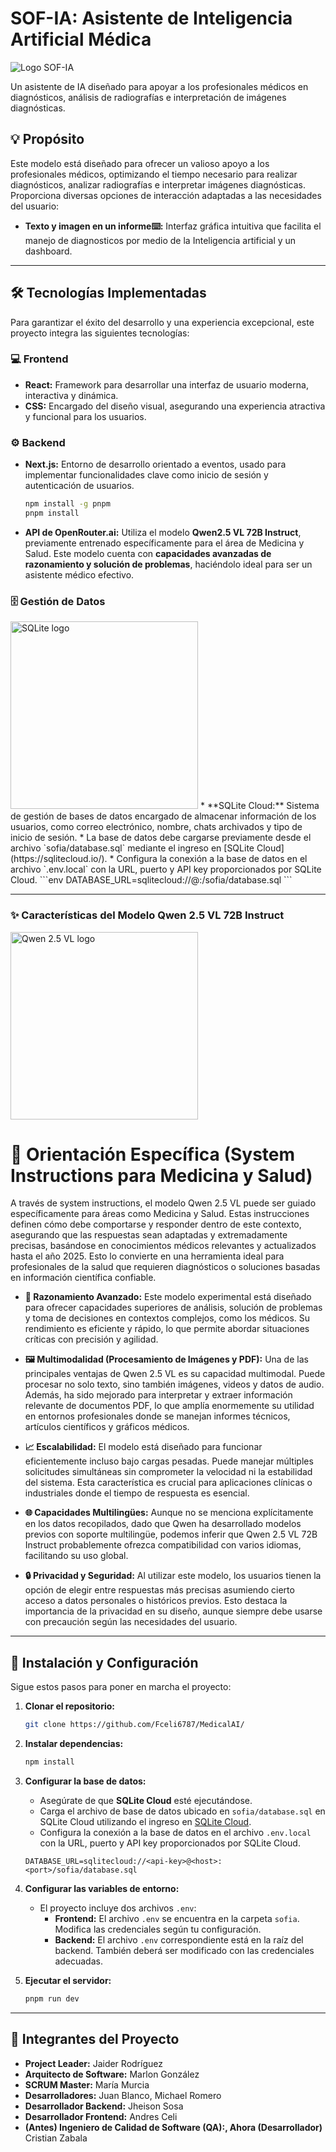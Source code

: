  # SOF-IA: Asistente de Inteligencia Artificial Médica
![Logo SOF-IA](https://github.com/user-attachments/assets/47933f0a-6f45-475b-b312-8372fa85eb08)

Un asistente de IA diseñado para apoyar a los profesionales médicos en diagnósticos, análisis de radiografías e interpretación de imágenes diagnósticas.

## 💡 Propósito

Este modelo está diseñado para ofrecer un valioso apoyo a los profesionales médicos, optimizando el tiempo necesario para realizar diagnósticos, analizar radiografías e interpretar imágenes diagnósticas. Proporciona diversas opciones de interacción adaptadas a las necesidades del usuario:

*   **Texto y imagen en un informe⌨️:** Interfaz gráfica intuitiva que facilita el manejo de diagnosticos por medio de la Inteligencia artificial y un dashboard.

---

## 🛠️ Tecnologías Implementadas

Para garantizar el éxito del desarrollo y una experiencia excepcional, este proyecto integra las siguientes tecnologías:

### 💻 Frontend

*   **React:** Framework para desarrollar una interfaz de usuario moderna, interactiva y dinámica.
*   **CSS:** Encargado del diseño visual, asegurando una experiencia atractiva y funcional para los usuarios.

### ⚙️ Backend

*   **Next.js:** Entorno de desarrollo orientado a eventos, usado para implementar funcionalidades clave como inicio de sesión y autenticación de usuarios.
    ```bash
    npm install -g pnpm
    pnpm install
    ```
*   **API de OpenRouter.ai:** Utiliza el modelo **Qwen2.5 VL 72B Instruct**, previamente entrenado específicamente para el área de Medicina y Salud. Este modelo cuenta con **capacidades avanzadas de razonamiento y solución de problemas**, haciéndolo ideal para ser un asistente médico efectivo.

### 🗄️ Gestión de Datos
<img src="https://sqlitecloud.io/social/logo.png" alt="SQLite logo" width= "300"/>
*   **SQLite Cloud:** Sistema de gestión de bases de datos encargado de almacenar información de los usuarios, como correo electrónico, nombre, chats archivados y tipo de inicio de sesión.
    *   La base de datos debe cargarse previamente desde el archivo `sofia/database.sql` mediante el ingreso en [SQLite Cloud](https://sqlitecloud.io/).
    *   Configura la conexión a la base de datos en el archivo `.env.local` con la URL, puerto y API key proporcionados por SQLite Cloud.
    ```env
    DATABASE_URL=sqlitecloud://<api-key>@<host>:<port>/sofia/database.sql
    ```

---

### ✨ Características del Modelo Qwen 2.5 VL 72B Instruct
<img src="https://camo.githubusercontent.com/ccaf5777a453a4a2736fd472e3b46b721b49bdaac6afe401bcaaeed4dc077ee0/68747470733a2f2f7169616e77656e2d7265732e6f73732d636e2d6265696a696e672e616c6979756e63732e636f6d2f5177656e322e352d564c2f7177656e322e35766c5f6c6f676f2e706e67" alt="Qwen 2.5 VL logo" width="300" />

# 🎯 Orientación Específica (System Instructions para Medicina y Salud)

A través de system instructions, el modelo Qwen 2.5 VL puede ser guiado específicamente para áreas como Medicina y Salud. Estas instrucciones definen cómo debe comportarse y responder dentro de este contexto, asegurando que las respuestas sean adaptadas y extremadamente precisas, basándose en conocimientos médicos relevantes y actualizados hasta el año 2025. Esto lo convierte en una herramienta ideal para profesionales de la salud que requieren diagnósticos o soluciones basadas en información científica confiable.

*   **🧠 Razonamiento Avanzado:**
    Este modelo experimental está diseñado para ofrecer capacidades superiores de análisis, solución de problemas y toma de decisiones en contextos complejos, como los médicos. Su rendimiento es eficiente y rápido, lo que permite abordar situaciones críticas con precisión y agilidad.

*   **🖼️ Multimodalidad (Procesamiento de Imágenes y PDF):**
    Una de las principales ventajas de Qwen 2.5 VL es su capacidad multimodal. Puede procesar no solo texto, sino también imágenes, videos y datos de audio. Además, ha sido mejorado para interpretar y extraer información relevante de documentos PDF, lo que amplía enormemente su utilidad en entornos profesionales donde se manejan informes técnicos, artículos científicos y gráficos médicos.

*   **📈 Escalabilidad:**
    El modelo está diseñado para funcionar eficientemente incluso bajo cargas pesadas. Puede manejar múltiples solicitudes simultáneas sin comprometer la velocidad ni la estabilidad del sistema. Esta característica es crucial para aplicaciones clínicas o industriales donde el tiempo de respuesta es esencial.

*   **🌐 Capacidades Multilingües:**
    Aunque no se menciona explícitamente en los datos recopilados, dado que Qwen ha desarrollado modelos previos con soporte multilingüe, podemos inferir que Qwen 2.5 VL 72B Instruct probablemente ofrezca compatibilidad con varios idiomas, facilitando su uso global.

*   **🔒 Privacidad y Seguridad:**
    Al utilizar este modelo, los usuarios tienen la opción de elegir entre respuestas más precisas asumiendo cierto acceso a datos personales o históricos previos. Esto destaca la importancia de la privacidad en su diseño, aunque siempre debe usarse con precaución según las necesidades del usuario.

---

## 🚀 Instalación y Configuración

Sigue estos pasos para poner en marcha el proyecto:

1.  **Clonar el repositorio:**

    ```bash
    git clone https://github.com/Fceli6787/MedicalAI/
    ```
2.  **Instalar dependencias:**

    ```bash
    npm install
    ```
3.  **Configurar la base de datos:**

    *   Asegúrate de que **SQLite Cloud** esté ejecutándose.
    *   Carga el archivo de base de datos ubicado en `sofia/database.sql` en SQLite Cloud utilizando el ingreso en [SQLite Cloud](https://sqlitecloud.io/).
    *   Configura la conexión a la base de datos en el archivo `.env.local` con la URL, puerto y API key proporcionados por SQLite Cloud.
    ```env
    DATABASE_URL=sqlitecloud://<api-key>@<host>:<port>/sofia/database.sql
    ```
4.  **Configurar las variables de entorno:**

    *   El proyecto incluye dos archivos `.env`:
        *   **Frontend:** El archivo `.env` se encuentra en la carpeta `sofia`. Modifica las credenciales según tu configuración.
        *   **Backend:** El archivo `.env` correspondiente está en la raíz del backend. También deberá ser modificado con las credenciales adecuadas.
5.  **Ejecutar el servidor:**

    ```bash
    pnpm run dev
    ```

---

## 👥 Integrantes del Proyecto

* **Project Leader:** Jaider Rodríguez
* **Arquitecto de Software:** Marlon González
* **SCRUM Master:** María Murcia
* **Desarrolladores:** Juan Blanco, Michael Romero
* **Desarrollador Backend:** Jheison Sosa
* **Desarrollador Frontend:** Andres Celi
* **(Antes) Ingeniero de Calidad de Software (QA):, Ahora (Desarrollador)** Cristian Zabala
